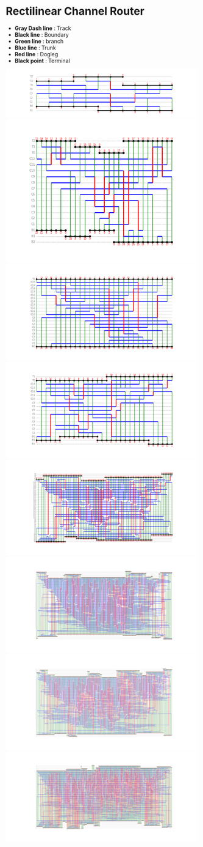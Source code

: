 # Rectilinear Channel Router

* **Gray Dash line** : Track
* **Black line** : Boundary
* **Green line** : branch
* **Blue line** : Trunk
* **Red line** : Dogleg
* **Black point** : Terminal

![Result](./figures/plot0.png)
![Result](./figures/plot1.png)
![Result](./figures/plot2.png)
![Result](./figures/plot3.png)
![Result](./figures/plot4.png)
![Result](./figures/plot5.png)
![Result](./figures/plot6.png)
![Result](./figures/plot7.png)
